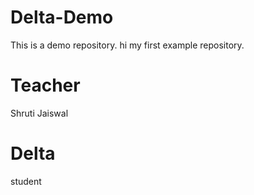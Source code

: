 # Delta-Demo
This is a demo repository.
hi my first example repository.

# Teacher
Shruti Jaiswal

# Delta
student

